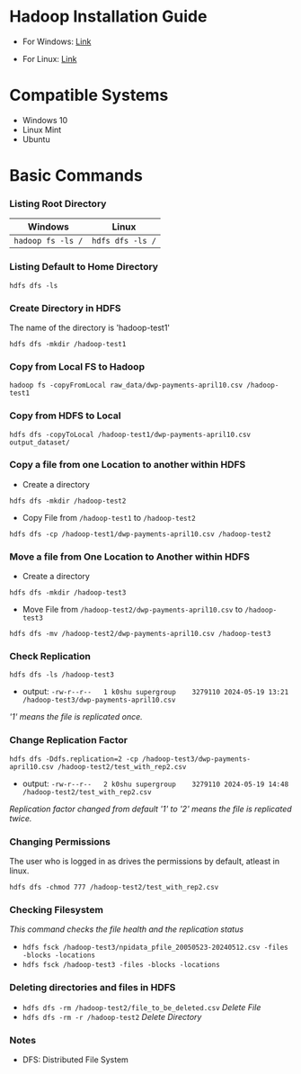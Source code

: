# Hadoop Installation Guide

- For Windows: [Link](https://kontext.tech/article/829/install-hadoop-331-on-windows-10-step-by-step-guide)

- For Linux: [Link](https://medium.com/@connectmeinarjun/step-by-step-guide-to-setting-up-hadoop-on-ubuntu-installation-and-configuration-walkthrough-60e493e9370d)

# Compatible Systems

- Windows 10
- Linux Mint
- Ubuntu

# Basic Commands

### Listing Root Directory

| Windows           | Linux            |
| ----------------- | ---------------- |
| `hadoop fs -ls /` | `hdfs dfs -ls /` |

### Listing Default to Home Directory

`hdfs dfs -ls `

### Create Directory in HDFS

The name of the directory is 'hadoop-test1'

`hdfs dfs -mkdir /hadoop-test1`

### Copy from Local FS to Hadoop

`hadoop fs -copyFromLocal raw_data/dwp-payments-april10.csv /hadoop-test1`

### Copy from HDFS to Local

`hdfs dfs -copyToLocal /hadoop-test1/dwp-payments-april10.csv output_dataset/`

### Copy a file from one Location to another within HDFS

- Create a directory

`hdfs dfs -mkdir /hadoop-test2`

- Copy File from `/hadoop-test1` to `/hadoop-test2`

`hdfs dfs -cp /hadoop-test1/dwp-payments-april10.csv /hadoop-test2`

### Move a file from One Location to Another within HDFS

- Create a directory

`hdfs dfs -mkdir /hadoop-test3`

- Move File from `/hadoop-test2/dwp-payments-april10.csv` to `/hadoop-test3`

`hdfs dfs -mv /hadoop-test2/dwp-payments-april10.csv /hadoop-test3`

### Check Replication

`hdfs dfs -ls /hadoop-test3`

- output: `-rw-r--r--   1 k0shu supergroup    3279110 2024-05-19 13:21 /hadoop-test3/dwp-payments-april10.csv`

_'1' means the file is replicated once._

### Change Replication Factor

`hdfs dfs -Ddfs.replication=2 -cp /hadoop-test3/dwp-payments-april10.csv /hadoop-test2/test_with_rep2.csv`

- output: `-rw-r--r--   2 k0shu supergroup    3279110 2024-05-19 14:48 /hadoop-test2/test_with_rep2.csv`

_Replication factor changed from default '1' to '2' means the file is replicated twice._

### Changing Permissions

The user who is logged in as drives the permissions by default, atleast in linux.

`hdfs dfs -chmod 777 /hadoop-test2/test_with_rep2.csv`

### Checking Filesystem

_This command checks the file health and the replication status_

- `hdfs fsck /hadoop-test3/npidata_pfile_20050523-20240512.csv -files -blocks -locations`
- `hdfs fsck /hadoop-test3 -files -blocks -locations`

### Deleting directories and files in HDFS

- `hdfs dfs -rm /hadoop-test2/file_to_be_deleted.csv` _Delete File_
- `hdfs dfs -rm -r /hadoop-test2` _Delete Directory_

### Notes
- DFS: Distributed File System
